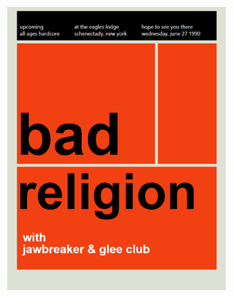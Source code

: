 

![제출 과제물 미리보기](https://github.com/jmnl225/challenge_CSS/blob/master/challenge_CSS_day3/%EA%B3%BC%EC%A0%9C%EB%AC%BC%20%EB%AF%B8%EB%A6%AC%EB%B3%B4%EA%B8%B0.png)
